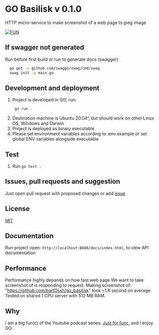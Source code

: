 # GO Basilisk v 0.1.0

HTTP micro-service to make screenshot of a web page to jpeg image

[![FUN](https://varsisava.pl/wp-content/uploads/2016/12/Operacja-Bazyliszek.jpg)](https://www.youtube.com/watch?v=qS2xTGLCu-M&t)

## If swagger not generated

Run before first build or run to generate docs (swagger)

```bash
  go get -u github.com/swaggo/swag/cmd/swag
  swag init -g main.go
```

## Development and deployment

1. Project is developed in GO, run:
   ```bash
    go run .
   ```
2. Destination machine is Ubuntu 20.04^, but should work on other Linux OS, Windows and Darwin
3. Project is deployed as binary executable
4. Please set environment variables according to .env.example or set global ENV variables alongside executable

## Test

1. Run `go test .`

## Issues, pull requests and suggestion

Just open pull request with proposed changes or add [issue](https://github.com/bartOssh/go_basilisk/issues)

## License

[MIT](https://opensource.org/licenses/MIT)

## Documentation

Run project open: `http://localhost:8888/docs/index.html`, to view API documentation

## Performance

Performance highly depands on how fast web page We want to take screenshot of is responding to request.
Making screenshot of: "https://github.com/bartOssh/go_basilisk" took ~1.6 second on average.
Tested on shared 1 CPU server with 512 MB RAM.

## Why

I am a big fun(c) of the Youtube podcast series: [Just for func](https://www.youtube.com/channel/UC_BzFbxG2za3bp5NRRRXJSw), and I enjoy GO.
